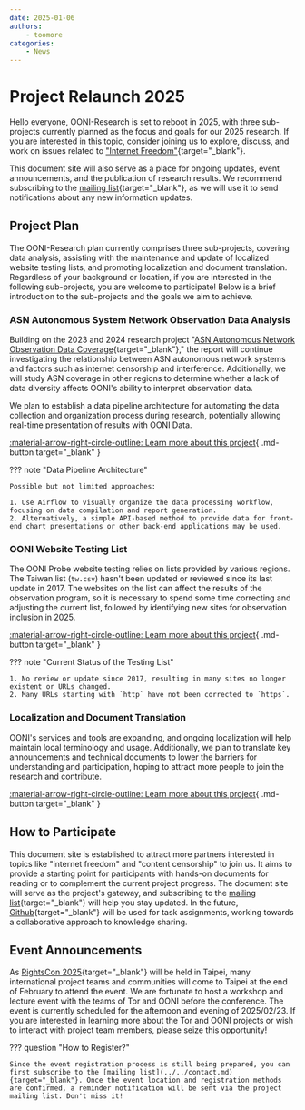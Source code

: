 ```yaml
---
date: 2025-01-06
authors:
    - toomore
categories:
    - News
---
```


# Project Relaunch 2025

Hello everyone, OONI-Research is set to reboot in 2025, with three sub-projects currently planned as the focus and goals for our 2025 research. If you are interested in this topic, consider joining us to explore, discuss, and work on issues related to ["Internet Freedom"](../../internet-freedom-matter.md){target="_blank"}.

This document site will also serve as a place for ongoing updates, event announcements, and the publication of research results. We recommend subscribing to the [mailing list](../../contact.md){target="_blank"}, as we will use it to send notifications about any new information updates.

<!-- more -->

## Project Plan

The OONI-Research plan currently comprises three sub-projects, covering data analysis, assisting with the maintenance and update of localized website testing lists, and promoting localization and document translation. Regardless of your background or location, if you are interested in the following sub-projects, you are welcome to participate! Below is a brief introduction to the sub-projects and the goals we aim to achieve.

### ASN Autonomous System Network Observation Data Analysis

Building on the 2023 and 2024 research project "[ASN Autonomous Network Observation Data Coverage](https://ocf.tw/p/ooni/report/202312.html){target="_blank"}," the report will continue investigating the relationship between ASN autonomous network systems and factors such as internet censorship and interference. Additionally, we will study ASN coverage in other regions to determine whether a lack of data diversity affects OONI's ability to interpret observation data.

We plan to establish a data pipeline architecture for automating the data collection and organization process during research, potentially allowing real-time presentation of results with OONI Data.

[:material-arrow-right-circle-outline: Learn more about this project](../../ooni-asns-coverage.md){ .md-button target="_blank" }

??? note "Data Pipeline Architecture"

    Possible but not limited approaches:

    1. Use Airflow to visually organize the data processing workflow, focusing on data compilation and report generation.
    2. Alternatively, a simple API-based method to provide data for front-end chart presentations or other back-end applications may be used.

### OONI Website Testing List

The OONI Probe website testing relies on lists provided by various regions. The Taiwan list (`tw.csv`) hasn't been updated or reviewed since its last update in 2017. The websites on the list can affect the results of the observation program, so it is necessary to spend some time correcting and adjusting the current list, followed by identifying new sites for observation inclusion in 2025.

[:material-arrow-right-circle-outline: Learn more about this project](../../ooni-weblists.md){ .md-button target="_blank" }

??? note "Current Status of the Testing List"

    1. No review or update since 2017, resulting in many sites no longer existent or URLs changed.
    2. Many URLs starting with `http` have not been corrected to `https`.

### Localization and Document Translation

OONI's services and tools are expanding, and ongoing localization will help maintain local terminology and usage. Additionally, we plan to translate key announcements and technical documents to lower the barriers for understanding and participation, hoping to attract more people to join the research and contribute.

[:material-arrow-right-circle-outline: Learn more about this project](../../ooni-i18n.md){ .md-button target="_blank" }

## How to Participate

This document site is established to attract more partners interested in topics like "internet freedom" and "content censorship" to join us. It aims to provide a starting point for participants with hands-on documents for reading or to complement the current project progress. The document site will serve as the project's gateway, and subscribing to the [mailing list](https://groups.google.com/g/ocftw/ocftw-ooni-research){target="_blank"} will help you stay updated. In the future, [Github](https://github.com/ocftw/ooni-research){target="_blank"} will be used for task assignments, working towards a collaborative approach to knowledge sharing.

## Event Announcements

As [RightsCon 2025](https://rightscon.summit.tc/catalog/rightscon-2025){target="_blank"} will be held in Taipei, many international project teams and communities will come to Taipei at the end of February to attend the event. We are fortunate to host a workshop and lecture event with the teams of Tor and OONI before the conference. The event is currently scheduled for the afternoon and evening of 2025/02/23. If you are interested in learning more about the Tor and OONI projects or wish to interact with project team members, please seize this opportunity!

??? question "How to Register?"

    Since the event registration process is still being prepared, you can first subscribe to the [mailing list](../../contact.md){target="_blank"}. Once the event location and registration methods are confirmed, a reminder notification will be sent via the project mailing list. Don't miss it!
